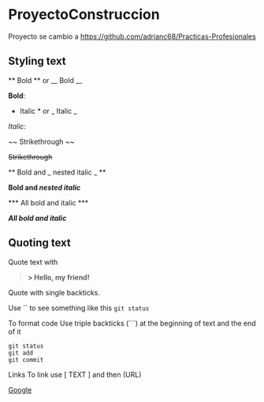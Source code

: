 # ProyectoConstruccion
Proyecto se cambio a https://github.com/adrianc68/Practicas-Profesionales



## Styling text

** Bold  ** or __ Bold __

**Bold**:


* Italic * or _ Italic _

*Italic*:


~~ Strikethrough 	~~

~~Strikethrough~~	


** Bold and _ nested italic _ **

**Bold and _nested italic_**


*** All bold and italic ***

***All bold and italic***


## Quoting text

Quote text with

> **> Hello, my friend!**

Quote with single backticks.

Use `` to see something like this `git status` 

To format code
Use triple backticks (```) at the beginning of text and the end of it

```
git status
git add
git commit
```

Links
To link use [ TEXT ] and then (URL)

[Google](www.google.com) 

